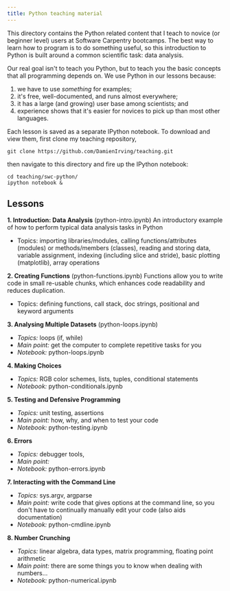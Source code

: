 ```yaml
---
title: Python teaching material
---
```


This directory contains the Python related content that I teach to novice (or beginner 
level) users at Software Carpentry bootcamps. The best way to learn how to program is to 
do something useful, so this introduction to Python is built around a common scientific 
task: data analysis.

Our real goal isn't to teach you Python, but to teach you the basic concepts that all 
programming depends on. We use Python in our lessons because:

1.  we have to use *something* for examples;
2.  it's free, well-documented, and runs almost everywhere;
3.  it has a large (and growing) user base among scientists; and
4.  experience shows that it's easier for novices to pick up than most other languages.

Each lesson is saved as a separate IPython notebook. To download and view them,
first clone my teaching repository,

    git clone https://github.com/DamienIrving/teaching.git

then navigate to this directory and fire up the IPython notebook:

    cd teaching/swc-python/
    ipython notebook &


Lessons
-------

**1. Introduction: Data Analysis** (python-intro.ipynb)
An introductory example of how to perform typical data analysis tasks in Python
* Topics: importing libraries/modules, calling functions/attributes (modules) or 
  methods/members (classes), reading and storing data, variable assignment, indexing 
  (including slice and stride), basic plotting (matplotlib), array operations

**2. Creating Functions** (python-functions.ipynb)
Functions allow you to write code in small re-usable chunks, which enhances code 
readability and reduces duplication.
* Topics: defining functions, call stack, doc strings, positional and keyword arguments 

**3. Analysing Multiple Datasets** (python-loops.ipynb)
   * *Topics:* loops (if, while)
   * *Main point:* get the computer to complete repetitive tasks for you
   * *Notebook:* python-loops.ipynb

**4. Making Choices**
   * *Topics:* RGB color schemes, lists, tuples, conditional statements
   * *Notebook:* python-conditionals.ipynb

**5. Testing and Defensive Programming**
   * *Topics:* unit testing, assertions
   * *Main point:* how, why, and when to test your code
   * *Notebook:* python-testing.ipynb

**6. Errors**
   * *Topics:* debugger tools,  
   * *Main point:*
   * *Notebook:* python-errors.ipynb

**7. Interacting with the Command Line**
   * *Topics:* sys.argv, argparse
   * *Main point:* write code that gives options at the command line, so you don't have to 
     continually manually edit your code (also aids documentation)
   * *Notebook:* python-cmdline.ipynb

**8. Number Crunching**
   * *Topics:* linear algebra, data types, matrix programming, floating point arithmetic
   * *Main point:* there are some things you to know when dealing with numbers... 
   * *Notebook:* python-numerical.ipynb